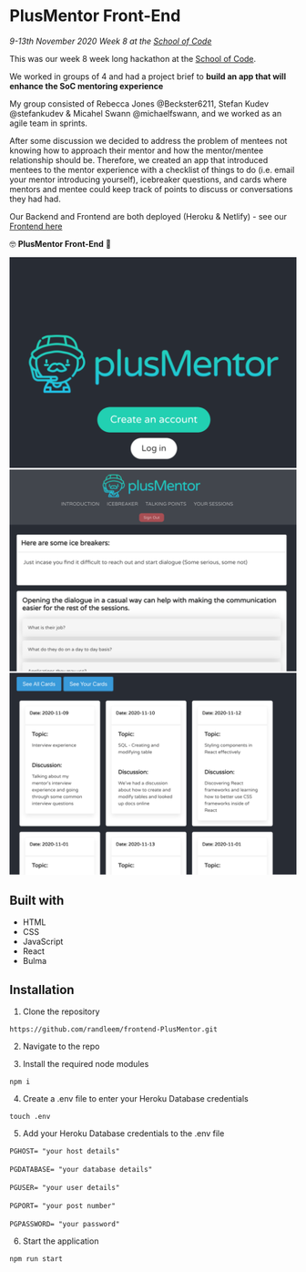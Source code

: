 # PlusMentor Front-End

*9-13th November 2020*
*Week 8 at the [School of Code](https://www.schoolofcode.co.uk)*

This was our week 8 week long hackathon at the [School of Code](https://www.schoolofcode.co.uk).

We worked in groups of 4 and had a project brief to **build an app that will enhance the SoC mentoring experience**

My group consisted of Rebecca Jones @Beckster6211, Stefan Kudev @stefankudev & Micahel Swann @michaelfswann, and we worked as an agile team in sprints.

After some discussion we decided to address the problem of mentees not knowing how to approach their mentor and how the mentor/mentee relationship should be. Therefore, we created an app that introduced mentees to the mentor experience with a checklist of things to do (i.e. email your mentor introducing yourself), icebreaker questions, and cards where mentors and mentee could keep track of points to discuss or conversations they had had.

Our Backend and Frontend are both deployed (Heroku & Netlify) - see our [Frontend here](https://plusmentor.netlify.app/)

🤓 **PlusMentor Front-End** 🤩

![image of plusMentor Login](./pic1.png)
![image of PlusMentor Checklist](./pic2.png)
![image of PlusMentor Cards](./pic3.png)

## Built with

- HTML
- CSS
- JavaScript
- React
- Bulma

## Installation

1. Clone the repository

```
https://github.com/randleem/frontend-PlusMentor.git
```

2. Navigate to the repo

3. Install the required node modules

```
npm i
```

4. Create a .env file to enter your Heroku Database credentials

```
touch .env
```

5. Add your Heroku Database credentials to the .env file

```
PGHOST= "your host details"

PGDATABASE= "your database details"

PGUSER= "your user details"

PGPORT= "your post number"

PGPASSWORD= "your password"
```

6. Start the application

```
npm run start
```
